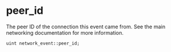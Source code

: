 # peer_id
The peer ID of the connection this event came from. See the main networking documentation for more information.

`uint network_event::peer_id;`
